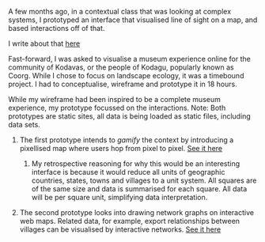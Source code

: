 A few months ago, in a contextual class that was looking at complex systems, I prototyped an interface that visualised line of sight on a map, and based interactions off of that. 

I write about that [here](https://rungdung.github.io/posts/visualising-line-of-sight-in-2d/)

Fast-forward, I was asked to visualise a museum experience online for the community of Kodavas, or the people of Kodagu, popularly known as Coorg. While I chose to focus on landscape ecology, it was a timebound project. I had to conceptualise, wireframe and prototype it in 18 hours. 

While my wireframe had been inspired to be a complete museum experience, my prototype focussed on the interactions. 
Note: Both prototypes are static sites, all data is being loaded as static files, including data sets.

1. The first prototype intends to *gamify* the context by introducing a pixellised map where users hop from pixel to pixel. [See it here](https://rungdung.github.io/experiments-in-spatial-data-navigation-interfaces/2D-stylised-map/)
   1. My retrospective reasoning for why this would be an interesting interface is because it would reduce all units of geographic countries, states, towns and villages to a unit system. All squares are of the same size and data is summarised for each square. All data will be per square unit, simplifying data interpretation.
   
2. The second prototype looks into drawing network graphs on interactive web maps. Related data, for example, export relationships between villages can be visualised by interactive networks. [See it here](/https://rungdung.github.io/experiments-in-spatial-data-navigation-interfaces/region-selector/)